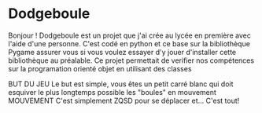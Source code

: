 # Dodgeboule

Bonjour !
Dodgeboule est un projet que j'ai crée au lycée en première avec l'aide d'une personne.
C'est codé en python et ce base sur la bibliothèque Pygame assurer vous si vous voulez essayer d'y jouer d'installer cette bibliothèque au préalable.
Ce projet permettait de verifier nos compétences sur la programation orienté objet en utilisant des classes

BUT DU JEU
Le but est simple, vous êtes un petit carré blanc qui doit esquiver le plus longtemps possible les "boules" en mouvement
MOUVEMENT
C'est simplement ZQSD pour se déplacer et... C'est tout!

